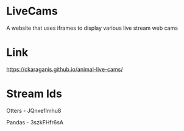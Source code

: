 # LiveCams
A website that uses iframes to display various live stream web cams

# Link
https://ckaraganis.github.io/animal-live-cams/

# Stream Ids
Otters - JQnxefImhu8

Pandas - 3szkFHfr6sA
